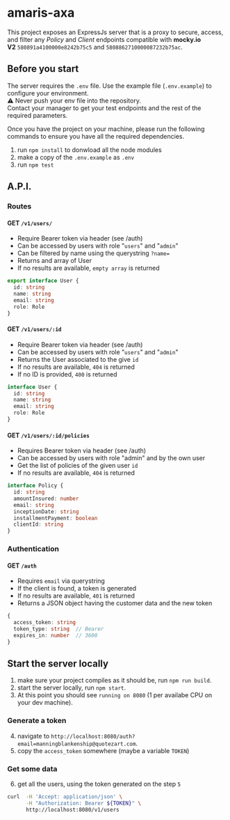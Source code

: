 amaris-axa
==========

This project exposes an ExpressJs server that is a proxy to secure, access, and filter any _Policy_ and _Client_ endpoints compatible 
with **mocky.io V2** `580891a4100000e8242b75c5` and `5808862710000087232b75ac`.

## Before you start

The server requires the `.env` file. Use the example file (`.env.example`) to configure your environment.<br/>
:warning: Never push your env file into the repository.<br/>
Contact your manager to get your test endpoints and the rest of the required parameters.

Once you have the project on your machine, please run the following commands to ensure you have all the required dependencies.

 1. run `npm install` to donwload all the node modules
 2. make a copy of the `.env.example` as `.env`
 3. run `npm test`


## A.P.I.

### Routes

#### GET `/v1/users/`
 - Require Bearer token via header (see /auth)
 - Can be accessed by users with role "`users`" and "`admin`"
 - Can be filtered by name using the querystring `?name=`
 - Returns and array of User
 - If no results are available, `empty array` is returned

```typescript
export interface User {
  id: string
  name: string
  email: string
  role: Role
}
```

#### GET `/v1/users/:id`
 - Require Bearer token via header (see /auth)
 - Can be accessed by users with role "`users`" and "`admin`"
 - Returns the User associated to the give `id`
 - If no results are available, `404` is returned
 - If no ID is provided, `400` is returned

```typescript
interface User {
  id: string
  name: string
  email: string
  role: Role
}
```

#### GET `/v1/users/:id/policies`
 - Requires  Bearer token via header (see /auth)
 - Can be accessed by users with role "admin" and by the own user
 - Get the list of policies of the given user `id`
 - If no results are available, `404` is returned

```typescript
interface Policy {
  id: string
  amountInsured: number
  email: string
  inceptionDate: string
  installmentPayment: boolean
  clientId: string
}
```

### Authentication

#### GET `/auth`
 - Requires `email` via querystring
 - If the client is found, a token is generated
 - If no results are available, `401` is returned
 - Returns a JSON object having the customer data and the new token

```typescript
{
  access_token: string
  token_type: string  // Bearer
  expires_in: number  // 3600
}
```

## Start the server locally

1. make sure your project compiles as it should be, run `npm run build`.
2. start the server locally, run `npm start`.
3. At this point you should see `running on 8080` (1 per availabe CPU on your dev machine).

### Generate a token
4. navigate to `http://localhost:8080/auth?email=manningblankenship@quotezart.com`.
5. copy the `access_token` somewhere (maybe a variable `TOKEN`)

### Get some data
6. get all the users, using the token generated on the step `5`

```bash
curl  -H 'Accept: application/json' \
      -H "Authorization: Bearer ${TOKEN}" \
      http://localhost:8080/v1/users
```